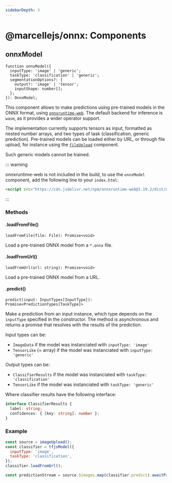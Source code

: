 ```yaml
---
sidebarDepth: 3
---
```


# @marcellejs/onnx: Components

## onnxModel

```tsx
function onnxModel({
  inputType: 'image' | 'generic';
  taskType: 'classification' | 'generic';
  segmentationOptions?: {
    output?: 'image' | 'tensor';
    inputShape: number[];
  };
}): OnnxModel;
```

This component allows to make predictions using pre-trained models in the ONNX format, using [`onnxruntime-web`](https://github.com/microsoft/onnxruntime/tree/master/js/web). The default backend for inference is `wasm`, as it provides a wider operator support.

The implementation currently supports tensors as input, formatted as nested number arrays, and two types of task (classification, generic prediction). Pre-trained models can be loaded either by URL, or through file upload, for instance using the [`fileUpload`](/api/components/widgets.html#fileupload) component.

Such generic models cannot be trained.

::: warning

onnxruntime-web is not included in the build, to use the `onnxModel` component, add the following line to your `index.html`:

```html
<script src="https://cdn.jsdelivr.net/npm/onnxruntime-web@1.19.2/dist/ort.wasm.min.js"></script>
```

:::

### Methods

#### .loadFromFile()

```tsx
loadFromFile(file: File): Promise<void>
```

Load a pre-trained ONNX model from a `*.onnx` file.

#### .loadFromUrl()

```tsx
loadFromUrl(url: string): Promise<void>
```

Load a pre-trained ONNX model from a URL.

#### .predict()

```tsx
predict(input: InputTypes[InputType]): Promise<PredictionTypes[TaskType]>
```

Make a prediction from an input instance, which type depends on the `inputType` specified in the constructor. The method is asynchronous and returns a promise that resolves with the results of the prediction.

Input types can be:

- `ImageData` if the model was instanciated with `inputType: 'image'`
- `TensorLike` (= array) if the model was instanciated with `inputType: 'generic'`

Output types can be:

- `ClassifierResults` if the model was instanciated with `taskType: 'classification'`
- `TensorLike` if the model was instanciated with `taskType: 'generic'`

Where classifier results have the following interface:

```ts
interface ClassifierResults {
  label: string;
  confidences: { [key: string]: number };
}
```

### Example

```js
const source = imageUpload();
const classifier = tfjsModel({
  inputType: 'image',
  taskType: 'classification',
});
classifier.loadFromUrl();

const predictionStream = source.$images.map(classifier.predict).awaitPromises();
```
